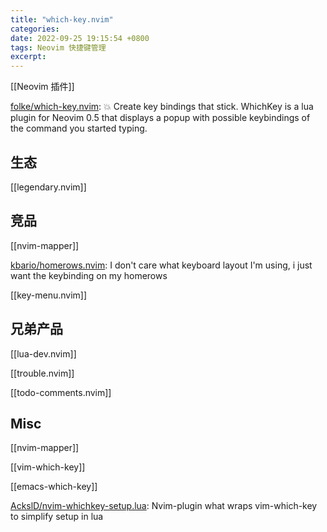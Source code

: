 ```yaml
---
title: "which-key.nvim"
categories: 
date: 2022-09-25 19:15:54 +0800
tags: Neovim 快捷键管理
excerpt: 
---
```


[[Neovim 插件]]


[folke/which-key.nvim](https://github.com/folke/which-key.nvim): 💥 Create key bindings that stick. WhichKey is a lua plugin for Neovim 0.5 that displays a popup with possible keybindings of the command you started typing.

## 生态

[[legendary.nvim]]

## 竞品

[[nvim-mapper]]

[kbario/homerows.nvim](https://github.com/kbario/homerows.nvim): I don't care what keyboard layout I'm using, i just want the keybinding on my homerows

[[key-menu.nvim]]


## 兄弟产品

[[lua-dev.nvim]]

[[trouble.nvim]]

[[todo-comments.nvim]]


## Misc

[[nvim-mapper]]

[[vim-which-key]]

[[emacs-which-key]]


[AckslD/nvim-whichkey-setup.lua](https://github.com/AckslD/nvim-whichkey-setup.lua): Nvim-plugin what wraps vim-which-key to simplify setup in lua





